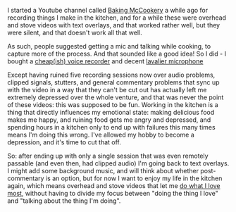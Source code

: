 I started a Youtube channel called [Baking McCookery](https://www.youtube.com/channel/UC_vhEBO8O9ABn1f32KuUtjw) a while ago for recording things I make in the kitchen, and for a while these were overhead and stove videos with text overlays, and that worked rather well, but they were silent, and that doesn't work all that well.

As such, people suggested getting a mic and talking while cooking, to capture more of the process. And that sounded like a good idea! So I did - I bought a [cheap(ish) voice recorder](https://www.amazon.ca/gp/product/B01EWSD17E) and decent [lavalier microphone](https://www.amazon.ca/gp/product/B00PQYMFU8)

Except having ruined five recording sessions now over audio problems, clipped signals, stutters, and general commentary problems that sync up with the video in a way that they can't be cut out has actually left me extremely depressed over the whole venture, and that was never the point of these videos: this was supposed to be fun. Working in the kitchen is a thing that directly influences my emotional state: making delicious food makes me happy, and ruining food gets me angry and depressed, and spending hours in a kitchen only to end up with failures this many times means I'm doing this wrong. I've allowed my hobby to become a depression, and it's time to cut that off.

So: after ending up with only a single session that was even remotely passable (and even then, had clipped audio) I'm going back to text overlays. I might add some background music, and will think about whether post-commentary is an option, but for now I want to enjoy my life in the kitchen again, which means overhead and stove videos that let me [do what I love most](http://wouldeatagain.ca/2016/07/10/chocolate-bread-pudding), without having to divide my focus between "doing the thing I love" and "talking about the thing I'm doing".